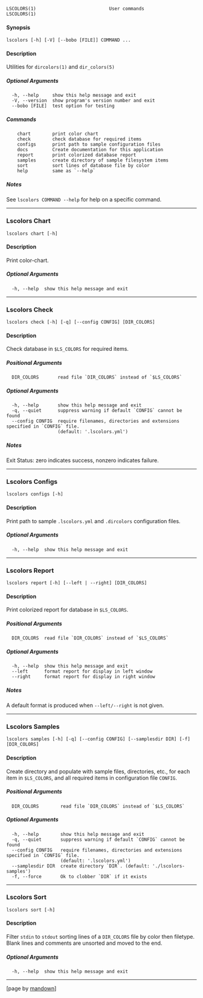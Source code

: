 	LSCOLORS(1)                           User commands                           LSCOLORS(1)

#### Synopsis
	lscolors [-h] [-V] [--bobo [FILE]] COMMAND ...

#### Description

Utilities for `dircolors(1)` and `dir_colors(5)`

##### Optional Arguments
	  -h, --help     show this help message and exit
	  -V, --version  show program's version number and exit
	  --bobo [FILE]  test option for testing

##### Commands
	    chart        print color chart
	    check        check database for required items
	    configs      print path to sample configuration files
	    docs         Create documentation for this application
	    report       print colorized database report
	    samples      create directory of sample filesystem items
	    sort         sort lines of database file by color
	    help         same as `--help`

##### Notes

See `lscolors COMMAND --help` for help on a specific command.

--------------------------------------------------------------------------------

### Lscolors Chart
	lscolors chart [-h]

#### Description

Print color-chart.

##### Optional Arguments
	  -h, --help  show this help message and exit

--------------------------------------------------------------------------------

### Lscolors Check
	lscolors check [-h] [-q] [--config CONFIG] [DIR_COLORS]

#### Description

Check database in `$LS_COLORS` for required items.

##### Positional Arguments
	  DIR_COLORS       read file `DIR_COLORS` instead of `$LS_COLORS`

##### Optional Arguments
	  -h, --help       show this help message and exit
	  -q, --quiet      suppress warning if default `CONFIG` cannot be found
	  --config CONFIG  require filenames, directories and extensions specified in `CONFIG` file.
	                   (default: '.lscolors.yml')

##### Notes

Exit Status: zero indicates success, nonzero indicates failure.

--------------------------------------------------------------------------------

### Lscolors Configs
	lscolors configs [-h]

#### Description

Print path to sample `.lscolors.yml` and `.dircolors` configuration files.

##### Optional Arguments
	  -h, --help  show this help message and exit

--------------------------------------------------------------------------------

### Lscolors Report
	lscolors report [-h] [--left | --right] [DIR_COLORS]

#### Description

Print colorized report for database in `$LS_COLORS`.

##### Positional Arguments
	  DIR_COLORS  read file `DIR_COLORS` instead of `$LS_COLORS`

##### Optional Arguments
	  -h, --help  show this help message and exit
	  --left      format report for display in left window
	  --right     format report for display in right window

##### Notes

A default format is produced when `--left/--right` is not given.

--------------------------------------------------------------------------------

### Lscolors Samples
	lscolors samples [-h] [-q] [--config CONFIG] [--samplesdir DIR] [-f] [DIR_COLORS]

#### Description

Create directory and populate with sample files, directories, etc., for each item in
`$LS_COLORS`, and all required items in configuration file `CONFIG`.

##### Positional Arguments
	  DIR_COLORS        read file `DIR_COLORS` instead of `$LS_COLORS`

##### Optional Arguments
	  -h, --help        show this help message and exit
	  -q, --quiet       suppress warning if default `CONFIG` cannot be found
	  --config CONFIG   require filenames, directories and extensions specified in `CONFIG` file.
	                    (default: '.lscolors.yml')
	  --samplesdir DIR  create directory `DIR`. (default: './lscolors-samples')
	  -f, --force       Ok to clobber `DIR` if it exists

--------------------------------------------------------------------------------

### Lscolors Sort
	lscolors sort [-h]

#### Description

Filter `stdin` to `stdout` sorting lines of a `DIR_COLORS` file by color then filetype. Blank
lines and comments are unsorted and moved to the end.

##### Optional Arguments
	  -h, --help  show this help message and exit

----------------------------------------------------------
[page by [mandown](https://github.com/russellane/mandown)]
